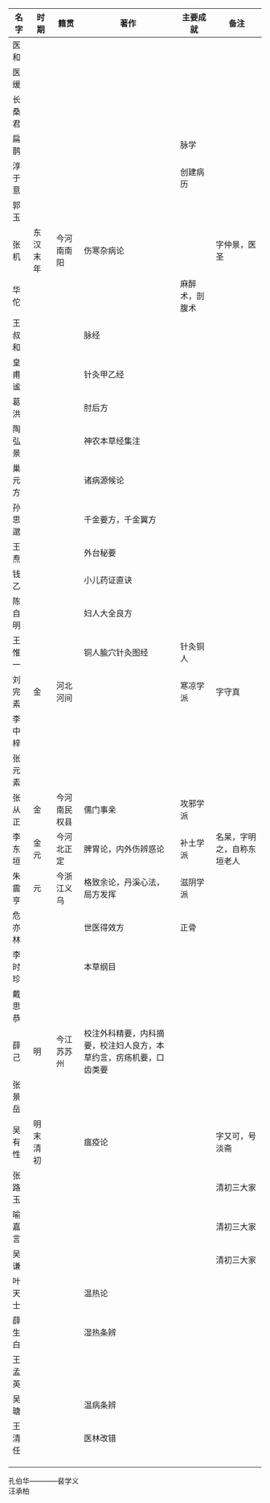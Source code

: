 | 名字   | 时期     | 籍贯         | 著作                 | 主要成就       | 备注                                                                    |
|--------|----------|--------------|----------------------|----------------|-------------------------------------------------------------------------|
| 医和   |          |              |                      |                |                            |
| 医缓   |          |              |                      |                |                            |
| 长桑君 |          |              |                      |                |                            |
| 扁鹊   |          |              |                      | 脉学           |                            |
| 淳于意 |          |              |                      | 创建病历       |                            |
| 郭玉   |          |              |                      |                |                            |
| 张机   | 东汉末年 | 今河南南阳   | 伤寒杂病论           |                | 字仲景，医圣               |
| 华佗   |          |              |                      | 麻醉术，剖腹术 |                            |
| 王叔和 |          |              | 脉经                 |                |                            |
| 皇甫谧 |          |              | 针灸甲乙经           |                |                            |
| 葛洪   |          |              | 肘后方               |                |                            |
| 陶弘景 |          |              | 神农本草经集注       |                |                            |
| 巢元方 |          |              | 诸病源候论           |                |                            |
| 孙思邈 |          |              | 千金要方，千金翼方   |                |                            |
| 王焘   |          |              | 外台秘要             |                |                            |
| 钱乙   |          |              | 小儿药证直诀         |                |                            |
| 陈自明 |          |              | 妇人大全良方         |                |                            |
| 王惟一 |          |              | 铜人腧穴针灸图经     | 针灸铜人       |                            |
| 刘完素 | 金       | 河北河间     |                      | 寒凉学派       | 字守真                     |
| 李中梓 |          |              |                                                                    |                |                            |
| 张元素 |          |              |                                                                    |                |                            |
| 张从正 | 金       | 今河南民权县 | 儒门事亲                                                           | 攻邪学派       |                            |
| 李东垣 | 金元     | 今河北正定   | 脾胃论，内外伤辨惑论                                               | 补土学派       | 名杲，字明之，自称东垣老人 |
| 朱震亨 | 元       | 今浙江义乌   | 格致余论，丹溪心法，局方发挥                                       | 滋阴学派       |                            |
| 危亦林 |          |              | 世医得效方                                                         | 正骨           |                            |
| 李时珍 |          |              | 本草纲目                                                           |                |                            |
| 戴思恭 |          |              |                                                                    |                |                            |
| 薛己   | 明       | 今江苏苏州   | 校注外科精要，内科摘要，校注妇人良方，本草约言，疠疡机要，口齿类要 |                |                            |
| 张景岳 |          |              |                                                                    |                |                            |
| 吴有性 | 明末清初 |              | 瘟疫论                                                             |                | 字又可，号淡斋             |
| 张路玉 |          |              |                                                                    |                | 清初三大家                 |
| 喻嘉言 |          |              |                                                                    |                | 清初三大家                 |
| 吴谦   |          |              |                                                                    |                | 清初三大家                 |
| 叶天士 |          |              | 温热论                                                             |                |                            |
| 薛生白 |          |              | 湿热条辨           |                |            |
| 王孟英 |          |              |                    |                |            |
| 吴瑭   |          |              | 温病条辨           |                |            |
| 王清任 |          |              | 医林改错           |                |            |
|        |          |              |                    |                |            |
|        |          |              |                    |                |            |
|        |          |              |                    |                |            |

孔伯华————裴学义  
汪承柏
